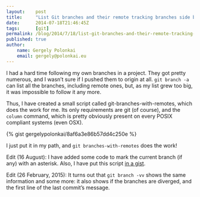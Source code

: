 ```yaml
---
layout:    post
title:     "List Git branches and their remote tracking branches side by side"
date:      2014-07-18T21:46:45Z
tags:      [git]
permalink: /blog/2014/7/18/list-git-branches-and-their-remote-tracking-branches-side-by-side
published: true
author:
    name: Gergely Polonkai
    email: gergely@polonkai.eu
---
```


I had a hard time following my own branches in a project. They got pretty
numerous, and I wasn’t sure if I pushed them to origin at all.
`git branch -a` can list all the branches, including remote ones, but, as
my list grew too big, it was impossible to follow it any more.

Thus, I have created a small script called git-branches-with-remotes, which
does the work for me. Its only requirements are git (of course), and the
`column` command, which is pretty obviously present on every POSIX
compliant systems (even OSX).

{% gist gergelypolonkai/8af6a3e86b57dd4c250e %}

I just put it in my path, and `git branches-with-remotes` does the work!

Edit (16 August): I have added some code to mark the current branch (if any)
with an asterisk. Also, I have put this script [in a
gist](https://gist.github.com/gergelypolonkai/8af6a3e86b57dd4c250e).

Edit (26 February, 2015): It turns out that `git branch -vv` shows the same
information and some more: it also shows if the branches are diverged, and the
first line of the last commit’s message.
